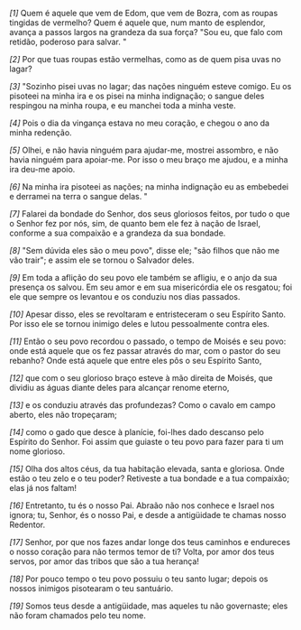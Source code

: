 *[1]* Quem é aquele que vem de Edom, que vem de Bozra, com as roupas tingidas de vermelho? Quem é aquele que, num manto de esplendor, avança a passos largos na grandeza da sua força? "Sou eu, que falo com retidão, poderoso para salvar. "

*[2]* Por que tuas roupas estão vermelhas, como as de quem pisa uvas no lagar?

*[3]* "Sozinho pisei uvas no lagar; das nações ninguém esteve comigo. Eu os pisoteei na minha ira e os pisei na minha indignação; o sangue deles respingou na minha roupa, e eu manchei toda a minha veste.

*[4]* Pois o dia da vingança estava no meu coração, e chegou o ano da minha redenção.

*[5]* Olhei, e não havia ninguém para ajudar-me, mostrei assombro, e não havia ninguém para apoiar-me. Por isso o meu braço me ajudou, e a minha ira deu-me apoio.

*[6]* Na minha ira pisoteei as nações; na minha indignação eu as embebedei e derramei na terra o sangue delas. "

*[7]* Falarei da bondade do Senhor, dos seus gloriosos feitos, por tudo o que o Senhor fez por nós, sim, de quanto bem ele fez à nação de Israel, conforme a sua compaixão e a grandeza da sua bondade.

*[8]* "Sem dúvida eles são o meu povo", disse ele; "são filhos que não me vão trair"; e assim ele se tornou o Salvador deles.

*[9]* Em toda a aflição do seu povo ele também se afligiu, e o anjo da sua presença os salvou. Em seu amor e em sua misericórdia ele os resgatou; foi ele que sempre os levantou e os conduziu nos dias passados.

*[10]* Apesar disso, eles se revoltaram e entristeceram o seu Espírito Santo. Por isso ele se tornou inimigo deles e lutou pessoalmente contra eles.

*[11]* Então o seu povo recordou o passado, o tempo de Moisés e seu povo: onde está aquele que os fez passar através do mar, com o pastor do seu rebanho? Onde está aquele que entre eles pôs o seu Espírito Santo,

*[12]* que com o seu glorioso braço esteve à mão direita de Moisés, que dividiu as águas diante deles para alcançar renome eterno,

*[13]* e os conduziu através das profundezas? Como o cavalo em campo aberto, eles não tropeçaram;

*[14]* como o gado que desce à planície, foi-lhes dado descanso pelo Espírito do Senhor. Foi assim que guiaste o teu povo para fazer para ti um nome glorioso.

*[15]* Olha dos altos céus, da tua habitação elevada, santa e gloriosa. Onde estão o teu zelo e o teu poder? Retiveste a tua bondade e a tua compaixão; elas já nos faltam!

*[16]* Entretanto, tu és o nosso Pai. Abraão não nos conhece e Israel nos ignora; tu, Senhor, és o nosso Pai, e desde a antigüidade te chamas nosso Redentor.

*[17]* Senhor, por que nos fazes andar longe dos teus caminhos e endureces o nosso coração para não termos temor de ti? Volta, por amor dos teus servos, por amor das tribos que são a tua herança!

*[18]* Por pouco tempo o teu povo possuiu o teu santo lugar; depois os nossos inimigos pisotearam o teu santuário.

*[19]* Somos teus desde a antigüidade, mas aqueles tu não governaste; eles não foram chamados pelo teu nome.


